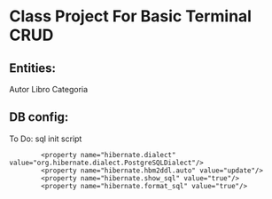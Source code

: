 # Class Project For Basic Terminal CRUD

## Entities: 
Autor 
Libro
Categoria

## DB config: 
To Do: sql init script
            <property name="jakarta.persistence.jdbc.url" value="jdbc:postgresql://localhost:5432/bibliodb"/>
            <property name="jakarta.persistence.jdbc.user" value="postgres"/>
            <property name="jakarta.persistence.jdbc.password" value="password"/>

            <property name="hibernate.dialect" value="org.hibernate.dialect.PostgreSQLDialect"/>
            <property name="hibernate.hbm2ddl.auto" value="update"/>
            <property name="hibernate.show_sql" value="true"/>
            <property name="hibernate.format_sql" value="true"/>
